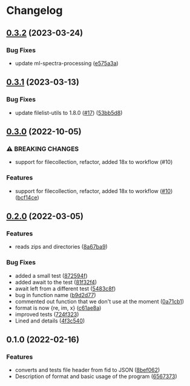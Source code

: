 # Changelog

## [0.3.2](https://github.com/cheminfo/varian-converter/compare/v0.3.1...v0.3.2) (2023-03-24)


### Bug Fixes

* update ml-spectra-processing ([e575a3a](https://github.com/cheminfo/varian-converter/commit/e575a3ad1fbfbaab5c22993ce1d1d1a1217fa236))

## [0.3.1](https://github.com/cheminfo/varian-converter/compare/v0.3.0...v0.3.1) (2023-03-13)


### Bug Fixes

* update filelist-utils to 1.8.0 ([#17](https://github.com/cheminfo/varian-converter/issues/17)) ([53bb5d8](https://github.com/cheminfo/varian-converter/commit/53bb5d8d1a9ce113b913f60dbe4c6a0de7407694))

## [0.3.0](https://github.com/cheminfo/varian-converter/compare/v0.2.0...v0.3.0) (2022-10-05)


### ⚠ BREAKING CHANGES

* support for filecollection, refactor, added 18x to workflow (#10)

### Features

* support for filecollection, refactor, added 18x to workflow ([#10](https://github.com/cheminfo/varian-converter/issues/10)) ([bcf14ce](https://github.com/cheminfo/varian-converter/commit/bcf14cea6f88ad136545decd3e8dcdb5d44602c5))

## [0.2.0](https://github.com/cheminfo/varian-converter/compare/v0.1.0...v0.2.0) (2022-03-05)


### Features

* reads zips and directories ([8a67ba9](https://github.com/cheminfo/varian-converter/commit/8a67ba915cff4cdbb281528ab4c88f642b274c0b))


### Bug Fixes

* added a small test ([872594f](https://github.com/cheminfo/varian-converter/commit/872594fb302f365800b81a3463ef6597f211a5bb))
* added await to the test ([81f32f4](https://github.com/cheminfo/varian-converter/commit/81f32f49687d82e5f7486efe39d0042f5e9a8e8a))
* await left from a different test ([5483c8f](https://github.com/cheminfo/varian-converter/commit/5483c8ff4449157a8c724d334faaf708124111f0))
* bug in function name ([b9d2d77](https://github.com/cheminfo/varian-converter/commit/b9d2d77b0316f4d1147c69e7b9dfe90c17c1fa3a))
* commented out function that we don't use at the moment ([0a71cb1](https://github.com/cheminfo/varian-converter/commit/0a71cb18c436cdaee4ce9302f53b72718af1348e))
* format is now {re, im, x} ([c61ae8a](https://github.com/cheminfo/varian-converter/commit/c61ae8a98ae9c3186a274085dd994345a810247a))
* improved tests ([724f323](https://github.com/cheminfo/varian-converter/commit/724f323ab9dc727dc44bba7e441ddd2f44028c7e))
* Lined and details ([4f3c540](https://github.com/cheminfo/varian-converter/commit/4f3c540f236d3db2ff135138dab02772025f4a3b))

## 0.1.0 (2022-02-16)


### Features

* converts and tests file header from fid to JSON ([8bef062](https://www.github.com/cheminfo/varian-converter/commit/8bef06207dc948a46afa3632e3115365a5af6c97))
* Description of format and basic usage of the program ([6567373](https://www.github.com/cheminfo/varian-converter/commit/65673731ee09138d3e10fcabc6ef2453b6f1eead))
